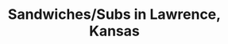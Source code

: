 ---
active: true
aliases: []
description: Sandwiches/Subs restaurants offering curbside, takeout, and delivery
  food in Lawrence, Kansas
name: Sandwiches/Subs
redirect_from: []
sitemap: true
slug: sandwiches-subs
title: Sandwiches/Subs in Lawrence, Kansas
---